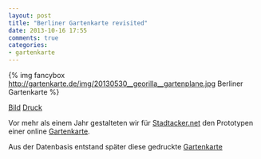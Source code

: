 ```yaml
---
layout: post
title: "Berliner Gartenkarte revisited"
date: 2013-10-16 17:55
comments: true
categories:
- gartenkarte 
---
```


{% img fancybox http://gartenkarte.de/img/20130530__georilla__gartenplane.jpg Berliner Gartenkarte %}

<div class="row">
	<div class="col-lg-4">
		<div class="well well-sm gaka-dwnld">
			<span class="glyphicon glyphicon-download"></span> <a class="btn btn-success" href="http://gartenkarte.de/img/20130530__georilla__gartenplane.jpg" data-toggle="tooltip" data-placement="bottom" title="JPG 3MB">Bild</a> <a class="btn btn-danger" href="http://gartenkarte.de/dl/20130530__georilla__gartenplane.pdf" data-toggle="tooltip" data-placement="bottom" title="PDF 125MB">Druck</a>
		</div>
	</div>
</div>

<!--more-->

Vor mehr als einem Jahr gestalteten wir für [Stadtacker.net](http://stadtacker.net/) den Prototypen einer online [Gartenkarte](http://gartenkarte.de/).

Aus der Datenbasis entstand später diese gedruckte [Gartenkarte](http://gartenkarte.de/gartenplane/)